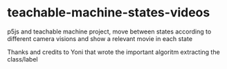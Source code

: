 # teachable-machine-states-videos
p5js and teachable machine project, move between states according to different camera visions and show a relevant movie in each state 


Thanks and credits to Yoni that wrote the important algoritm extracting the class/label 
